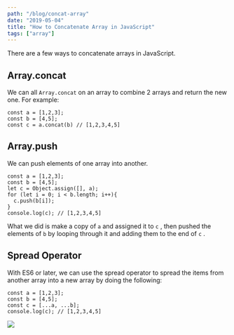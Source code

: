 ```yaml
---
path: "/blog/concat-array"
date: "2019-05-04"
title: "How to Concatenate Array in JavaScript"
tags: ["array"]
---
```

There are a few ways to concatenate arrays in JavaScript.
## Array.concat
We can all `Array.concat` on an array to combine 2 arrays and return the new one. For example:
```
const a = [1,2,3];
const b = [4,5];
const c = a.concat(b) // [1,2,3,4,5]
```
## Array.push
We can push elements of one array into another.
```
const a = [1,2,3];
const b = [4,5];
let c = Object.assign([], a);
for (let i = 0; i < b.length; i++){
  c.push(b[i]);
}
console.log(c); // [1,2,3,4,5]
```
What we did is make a copy of `a` and assigned it to `c` , then pushed the elements of `b` by looping through it and adding them to the end of `c` .
## Spread Operator
With ES6 or later, we can use the spread operator to spread the items from another array into a new array by doing the following:
```
const a = [1,2,3];
const b = [4,5];
const c = [...a, ...b];
console.log(c); // [1,2,3,4,5]
```
![](https://cdn-images-1.medium.com/max/800/1*3X6EiKc-njoRpCB1AWnv3Q.png)
